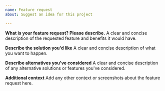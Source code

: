 ```yaml
---
name: Feature request
about: Suggest an idea for this project

---
```


**What is your feature request? Please describe.**
A clear and concise description of the requested feature and benefits it would have.

**Describe the solution you'd like**
A clear and concise description of what you want to happen.

**Describe alternatives you've considered**
A clear and concise description of any alternative solutions or features you've considered.

**Additional context**
Add any other context or screenshots about the feature request here.
